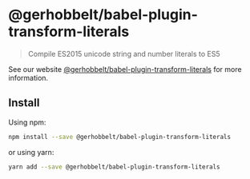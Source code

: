 # @gerhobbelt/babel-plugin-transform-literals

> Compile ES2015 unicode string and number literals to ES5

See our website [@gerhobbelt/babel-plugin-transform-literals](https://babeljs.io/docs/en/next/babel-plugin-transform-literals.html) for more information.

## Install

Using npm:

```sh
npm install --save @gerhobbelt/babel-plugin-transform-literals
```

or using yarn:

```sh
yarn add --save @gerhobbelt/babel-plugin-transform-literals
```
